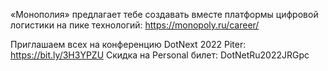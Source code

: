 ﻿---
Number: 51
Title: Многоликий идентификатор, дерзкий YARP, могучий транскодинг
PublishDate: 2022-05-21T08:53:18Z
Authors:
  - Анатолий Кулаков
  - Игорь Лабутин
Mastering: Игорь Лабутин
Music:
  Максим Аршинов «Pensive yeti.0.1»: https://hightech.group/ru/about
Patrons:
  - Александр
  - Сергей
  - Владислав
  - Алексей
  - Шевченко Антон
  - Илья
  - Гурий Самарин
Home: https://radiodotnet.mave.digital/ep-52
Audio: https://api.mave.digital/storage/podcasts/dc1a2f8c-50cd-4584-a46a-723efadc6e1e/episodes/95cfd662-eeaa-4c47-a69f-9b47288b9705.mp3
Topics:

  - Subject: Announcing .NET 7 Preview 4
    Timestamp: 00:05:50
    Links:
      - https://devblogs.microsoft.com/dotnet/announcing-dotnet-7-preview-4/
      - https://devblogs.microsoft.com/dotnet/asp-net-core-updates-in-dotnet-7-preview-4/
      - https://devblogs.microsoft.com/dotnet/announcing-entity-framework-7-preview-4/

  - Subject: .NET MAUI Release Candidate 3
    Timestamp: 00:26:23
    Links:
      - https://devblogs.microsoft.com/dotnet/dotnet-maui-rc-3/

  - Subject: Announcing gRPC JSON transcoding
    Timestamp: 00:28:32
    Links:
      - https://devblogs.microsoft.com/dotnet/announcing-grpc-json-transcoding-for-dotnet/

  - Subject: Visual Studio 2022 17.2, 17.3 Preview 1
    Timestamp: 00:37:55
    Links:
      - https://devblogs.microsoft.com/visualstudio/visual-studio-2022-17-2-is-now-available/

  - Subject: Visual Studio 2022 for Mac Release Candidate
    Timestamp: 00:39:42
    Links:
      - https://devblogs.microsoft.com/visualstudio/visual-studio-2022-for-mac-release-candidate/

  - Subject: Generating sortable Guids using NewId
    Timestamp: 00:41:06
    Links:
      - https://andrewlock.net/generating-sortable-guids-using-newid/
      - https://github.com/phatboyg/NewId
      - https://github.com/codeyu/nanoid-net
      - https://github.com/ullmark/hashids.net

  - Subject: CoreWCF 1.0 has been Released
    Timestamp: 00:59:05
    Links:
      - https://devblogs.microsoft.com/dotnet/corewcf-v1-released/

  - Subject: Using LibMan To Manage Client-Side Dependencies
    Timestamp: 01:08:05
    Links:
      - https://khalidabuhakmeh.com/using-libman-to-manage-client-side-dependencies
      - https://github.com/aspnet/LibraryManager

  - Subject: YARP 1.1 is here
    Timestamp: 01:16:10
    Links:
      - https://devblogs.microsoft.com/dotnet/yarp-reverse-proxy-1-1-release/

  - Subject: Using HTTPS in Your Development Environment
    Timestamp: 01:18:52
    Links:
      - https://auth0.com/blog/using-https-in-your-development-environment/
      - https://docs.microsoft.com/en-us/dotnet/core/additional-tools/self-signed-certificates-guide
      - https://www.hanselman.com/blog/developing-locally-with-aspnet-core-under-https-ssl-and-selfsigned-certs

---
«Монополия» предлагает тебе создавать вместе платформы цифровой логистики на пике технологий:
https://monopoly.ru/career/

Приглашаем всех на конференцию DotNext 2022 Piter:
https://bit.ly/3H3YPZU
Скидка на Personal билет: DotNetRu2022JRGpc

